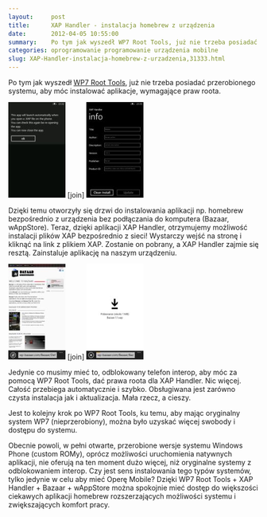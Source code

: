```yaml
---
layout:     post
title:      XAP Handler - instalacja homebrew z urządzenia
date:       2012-04-05 10:55:00
summary:    Po tym jak wyszedł WP7 Root Tools, już nie trzeba posiadać przerobionego systemu, aby móc instalować aplikacje, wymagające praw roota.Dzięki temu otworzyły się drzwi do instalowania aplikacji np. homebrew bezpośrednio z urządzenia bez podłączania do komputera (Bazaar, wAppStore). Teraz, dzięki aplikacji XAP Handler, otrzymujemy  możliwość instalacji plików XAP bezpośrednio z sieci! Wystarczy wejść...
categories: oprogramowanie programowanie urządzenia mobilne
slug: XAP-Handler-instalacja-homebrew-z-urzadzenia,31333.html
---
```




Po tym jak wyszedł [WP7 Root Tools](http://www.dobreprogramy.pl/djfoxer/Rootowanie-w-Windows-Phone-dla-wszystkich,31248.html), już nie trzeba posiadać przerobionego systemu, aby móc instalować aplikacje, wymagające praw roota.


![desk](https://raw.githubusercontent.com/djfoxer/djfoxer.github.io/master/_img/2012-4-5-_141_/g_-_288x192_-_-_31333x20120403234839_0.jpg)
[join]
![desk](https://raw.githubusercontent.com/djfoxer/djfoxer.github.io/master/_img/2012-4-5-_141_/g_-_288x192_-_-_31333x20120403234854_0.jpg)


Dzięki temu otworzyły się drzwi do instalowania aplikacji np. homebrew bezpośrednio z urządzenia bez podłączania do komputera (Bazaar, wAppStore). Teraz, dzięki aplikacji XAP Handler, otrzymujemy  możliwość instalacji plików XAP bezpośrednio z sieci! Wystarczy wejść na stronę i kliknąć na link z plikiem XAP. Zostanie on pobrany, a XAP Handler zajmie się resztą. Zainstaluje aplikację na naszym urządzeniu.






![desk](https://raw.githubusercontent.com/djfoxer/djfoxer.github.io/master/_img/2012-4-5-_141_/g_-_288x192_-_-_31333x20120403234902_0.jpg)
[join]
![desk](https://raw.githubusercontent.com/djfoxer/djfoxer.github.io/master/_img/2012-4-5-_141_/g_-_288x192_-_-_31333x20120403234845_0.jpg)


Jedynie co musimy mieć to,  odblokowany telefon interop, aby móc za pomocą WP7 Root Tools, dać prawa roota dla XAP Handler. Nic więcej. Całość przebiega automatycznie i szybko. Obsługiwana jest zarówno czysta instalacja jak i aktualizacja. Mała rzecz, a cieszy.





Jest to kolejny krok po WP7 Root Tools, ku temu, aby mając oryginalny system WP7 (nieprzerobiony), można było uzyskać więcej swobody i dostępu do systemu.

Obecnie powoli, w pełni otwarte, przerobione wersje systemu Windows Phone (custom ROMy), oprócz możliwości uruchomienia natywnych aplikacji, nie oferują na ten moment dużo więcej, niż oryginalne systemy z odblokowaniem interop. Czy jest sens instalowania tego typów systemów, tylko jedynie w celu aby mieć Operę Mobile? Dzięki WP7 Root Tools + XAP Handler + Bazaar + wAppStore można spokojnie mieć dostęp do większości ciekawych aplikacji homebrew rozszerzających możliwości systemu i zwiększających komfort pracy.